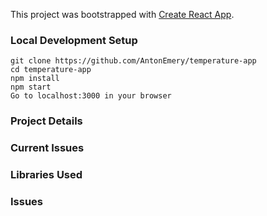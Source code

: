This project was bootstrapped with [Create React App](https://github.com/facebookincubator/create-react-app).


### Local Development Setup
````
git clone https://github.com/AntonEmery/temperature-app
cd temperature-app
npm install
npm start
Go to localhost:3000 in your browser
````

### Project Details

### Current Issues

### Libraries Used

### Issues
